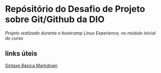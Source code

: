 # Repósitório do Desafio de Projeto sobre Git/Github da DIO

*Projeto realizado durante o bootcamp _Linux Experience_, no módulo inicial do curso*

## links úteis
[Sintaxe Básica Markdown](https://www.markdownguide.org/basic-syntax/)
